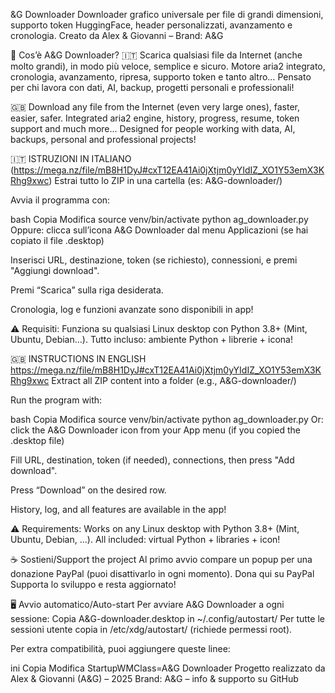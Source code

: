 &G Downloader
Downloader grafico universale per file di grandi dimensioni, supporto token HuggingFace, header personalizzati, avanzamento e cronologia.
Creato da Alex & Giovanni – Brand: A&G

🚀 Cos’è A&G Downloader?
🇮🇹 Scarica qualsiasi file da Internet (anche molto grandi), in modo più veloce, semplice e sicuro.
Motore aria2 integrato, cronologia, avanzamento, ripresa, supporto token e tanto altro…
Pensato per chi lavora con dati, AI, backup, progetti personali e professionali!

🇬🇧 Download any file from the Internet (even very large ones), faster, easier, safer.
Integrated aria2 engine, history, progress, resume, token support and much more…
Designed for people working with data, AI, backups, personal and professional projects!

🇮🇹 ISTRUZIONI IN ITALIANO
(https://mega.nz/file/mB8H1DyJ#cxT12EA41Ai0jXtjm0yYIdIZ_XO1Y53emX3KRhg9xwc) Estrai tutto lo ZIP in una cartella (es: A&G-downloader/)

Avvia il programma con:

bash
Copia
Modifica
source venv/bin/activate
python ag_downloader.py
Oppure: clicca sull’icona A&G Downloader dal menu Applicazioni (se hai copiato il file .desktop)

Inserisci URL, destinazione, token (se richiesto), connessioni, e premi "Aggiungi download".

Premi “Scarica” sulla riga desiderata.

Cronologia, log e funzioni avanzate sono disponibili in app!

⚠️ Requisiti:
Funziona su qualsiasi Linux desktop con Python 3.8+ (Mint, Ubuntu, Debian…).
Tutto incluso: ambiente Python + librerie + icona!

🇬🇧 INSTRUCTIONS IN ENGLISH
https://mega.nz/file/mB8H1DyJ#cxT12EA41Ai0jXtjm0yYIdIZ_XO1Y53emX3KRhg9xwc
Extract all ZIP content into a folder (e.g., A&G-downloader/)

Run the program with:

bash
Copia
Modifica
source venv/bin/activate
python ag_downloader.py
Or: click the A&G Downloader icon from your App menu (if you copied the .desktop file)

Fill URL, destination, token (if needed), connections, then press "Add download".

Press “Download” on the desired row.

History, log, and all features are available in the app!

⚠️ Requirements:
Works on any Linux desktop with Python 3.8+ (Mint, Ubuntu, Debian, ...).
All included: virtual Python + libraries + icon!

☕ Sostieni/Support the project
Al primo avvio compare un popup per una donazione PayPal (puoi disattivarlo in ogni momento).
Dona qui su PayPal
Supporta lo sviluppo e resta aggiornato!

🖥️ Avvio automatico/Auto-start
Per avviare A&G Downloader a ogni sessione:
Copia A&G-downloader.desktop in ~/.config/autostart/
Per tutte le sessioni utente copia in /etc/xdg/autostart/ (richiede permessi root).

Per extra compatibilità, puoi aggiungere queste linee:

ini
Copia
Modifica
StartupWMClass=A&G Downloader
Progetto realizzato da Alex & Giovanni (A&G) – 2025
Brand: A&G – info & supporto su GitHub
